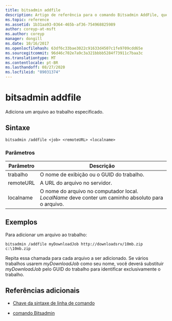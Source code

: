 ```yaml
---
title: bitsadmin addfile
description: Artigo de referência para o comando Bitsadmin AddFile, que adiciona um arquivo ao trabalho especificado.
ms.topic: reference
ms.assetid: 1b31aa93-0364-465b-af36-754968825989
author: coreyp-at-msft
ms.author: coreyp
manager: dongill
ms.date: 10/16/2017
ms.openlocfilehash: 63df6c33bae3022c91633d4507c1fe9709cdd65e
ms.sourcegitcommit: 96d46c702e7a9c3a321bbbb5284f73911c7baa3c
ms.translationtype: MT
ms.contentlocale: pt-BR
ms.lasthandoff: 08/27/2020
ms.locfileid: "89031374"
---
```

# <a name="bitsadmin-addfile"></a>bitsadmin addfile

Adiciona um arquivo ao trabalho especificado.

## <a name="syntax"></a>Sintaxe

```
bitsadmin /addfile <job> <remoteURL> <localname>
```

### <a name="parameters"></a>Parâmetros

| Parâmetro | Descrição |
| --------- | ----------- |
| trabalho | O nome de exibição ou o GUID do trabalho. |
| remoteURL | A URL do arquivo no servidor. |
| localname | O nome do arquivo no computador local. *LocalName* deve conter um caminho absoluto para o arquivo. |

## <a name="examples"></a>Exemplos

Para adicionar um arquivo ao trabalho:

```
bitsadmin /addfile myDownloadJob http://downloadsrv/10mb.zip c:\10mb.zip
```

Repita essa chamada para cada arquivo a ser adicionado. Se vários trabalhos usarem *myDownloadJob* como seu nome, você deverá substituir *myDownloadJob* pelo GUID do trabalho para identificar exclusivamente o trabalho.

## <a name="additional-references"></a>Referências adicionais

- [Chave da sintaxe de linha de comando](command-line-syntax-key.md)

- [comando Bitsadmin](bitsadmin.md)
